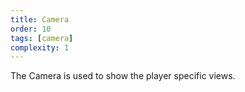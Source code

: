 ```yaml
---
title: Camera
order: 10
tags: [camera]
complexity: 1
---
```

The Camera is used to show the player specific views.
